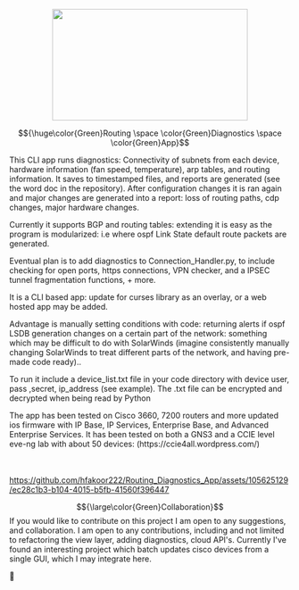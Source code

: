 

<p align="center">
<img src=https://user-images.githubusercontent.com/74038190/225813708-98b745f2-7d22-48cf-9150-083f1b00d6c9.gif width="350" height="200"/>
</p>



$${\huge\color{Green}Routing \space \color{Green}Diagnostics \space \color{Green}App}$$


This CLI app runs diagnostics: Connectivity of subnets from each device, hardware information (fan speed, temperature), arp tables, and routing information. It saves to timestamped files, and reports are generated (see the word doc in the repository). After configuration changes it is ran again and major changes are generated into a report: loss of routing paths, cdp changes, major hardware changes. 

Currently it supports BGP and routing tables: extending it is easy as the program is modularized: i.e where ospf Link State default route packets are generated.


Eventual plan is to add diagnostics to Connection_Handler.py, to include checking for open ports, https connections, VPN checker, and a IPSEC tunnel fragmentation functions, + more. 

It is a CLI based app: update for curses library as an overlay, or a web hosted app may be added.

Advantage is manually setting conditions with code: returning alerts if ospf LSDB generation changes on a certain part of the network: something which may be difficult to do with SolarWinds (imagine consistently manually changing SolarWinds to treat different parts of the network, and having pre-made code ready)..

To run it include a device_list.txt file in your code directory with device user, pass ,secret, ip_address (see example). The .txt file can be encrypted and decrypted when being read by Python

<p>The app has been tested on Cisco 3660, 7200 routers  and more updated ios firmware with IP Base, IP Services, Enterprise Base, and Advanced Enterprise Services. It has been tested on both a GNS3 and a CCIE level eve-ng lab with about 50 devices:  (https://ccie4all.wordpress.com/)  <br><br><br><p></p>








https://github.com/hfakoor222/Routing_Diagnostics_App/assets/105625129/ec28c1b3-b104-4015-b5fb-41560f396447






  $${\large\color{Green}Collaboration}$$
If you would like to contribute on this  project I am open to any suggestions, and collaboration.
I am open to any contributions, including and not limited to refactoring the view layer, adding diagnostics, cloud API's.
Currently I've found an interesting project which batch updates cisco devices from a single GUI, which I may integrate here.



🤗

